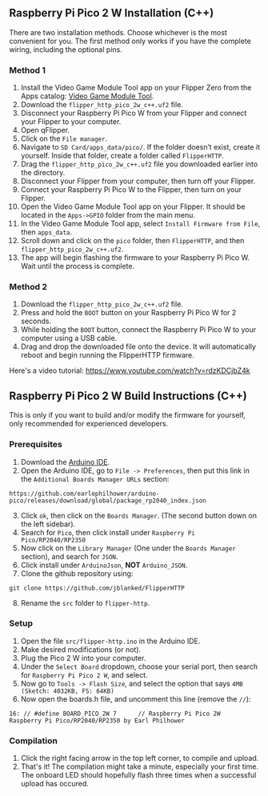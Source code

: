 ## Raspberry Pi Pico 2 W Installation (C++)

There are two installation methods. Choose whichever is the most convenient for you. The first method only works if you have the complete wiring, including the optional pins.

### Method 1
1. Install the Video Game Module Tool app on your Flipper Zero from the Apps catalog: [Video Game Module Tool](https://lab.flipper.net/apps/video_game_module_tool).
2. Download the `flipper_http_pico_2w_c++.uf2` file.
3. Disconnect your Raspberry Pi Pico W from your Flipper and connect your Flipper to your computer.
4. Open qFlipper.
5. Click on the `File manager`.
6. Navigate to `SD Card/apps_data/pico/`. If the folder doesn’t exist, create it yourself. Inside that folder, create a folder called `FlipperHTTP`.
7. Drag the `flipper_http_pico_2w_c++.uf2` file you downloaded earlier into the directory.
8. Disconnect your Flipper from your computer, then turn off your Flipper.
9. Connect your Raspberry Pi Pico W to the Flipper, then turn on your Flipper.
10. Open the Video Game Module Tool app on your Flipper. It should be located in the `Apps->GPIO` folder from the main menu.
11. In the Video Game Module Tool app, select `Install Firmware from File`, then `apps_data`.
12. Scroll down and click on the `pico` folder, then `FlipperHTTP`, and then `flipper_http_pico_2w_c++.uf2`.
13. The app will begin flashing the firmware to your Raspberry Pi Pico W. Wait until the process is complete.

### Method 2
1. Download the `flipper_http_pico_2w_c++.uf2` file.
2. Press and hold the `BOOT` button on your Raspberry Pi Pico W for 2 seconds.
3. While holding the `BOOT` button, connect the Raspberry Pi Pico W to your computer using a USB cable.
4. Drag and drop the downloaded file onto the device. It will automatically reboot and begin running the FlipperHTTP firmware.

Here's a video tutorial: https://www.youtube.com/watch?v=rdzKDCjbZ4k

## Raspberry Pi Pico 2 W Build Instructions (C++)

  This is only if you want to build and/or modify the firmware for yourself, only recommended for experienced developers.

### Prerequisites

1. Download the [Arduino IDE](https://www.arduino.cc/en/software).
2. Open the Arduino IDE, go to `File -> Preferences`, then put this link in the `Additional Boards Manager URLs` section:
```
https://github.com/earlephilhower/arduino-pico/releases/download/global/package_rp2040_index.json
```
3. Click `ok`, then click on the `Boards Manager`. (The second button down on the left sidebar).
4. Search for `Pico`, then click install under `Raspberry Pi Pico/RP2040/RP2350`
5. Now click on the `Library Manager` (One under the `Boards Manager` section), and search for `JSON`.
6. Click install under `ArduinoJson`, **NOT** `Arduino_JSON`.
7. Clone the github repository using:
```
git clone https://github.com/jblanked/FlipperHTTP
```
8. Rename the `src` folder to `flipper-http`.

### Setup

1. Open the file `src/flipper-http.ino` in the Arduino IDE.
2. Make desired modifications (or not).
3. Plug the Pico 2 W into your computer.
4. Under the `Select Board` dropdown, choose your serial port, then search for `Raspberry Pi Pico 2 W`, and select.
5. Now go to `Tools -> Flash Size`, and select the option that says `4MB (Sketch: 4032KB, FS: 64KB)`
6. Now open the boards.h file, and uncomment this line (remove the `//`):
```
16: // #define BOARD_PICO_2W 7      // Raspberry Pi Pico 2W          Raspberry Pi Pico/RP2040/RP2350 by Earl Philhower
```

### Compilation

1. Click the right facing arrow in the top left corner, to compile and upload.
2. That's it! The compilation might take a minute, especially your first time. The onboard LED should hopefully flash three times when a successful upload has occured.